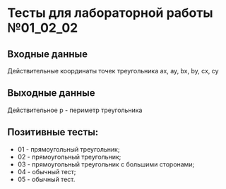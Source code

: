 # Тесты для лабораторной работы №01_02_02

## Входные данные
Действительные координаты точек треугольника ax, ay, bx, by, cx, cy

## Выходные данные
Действительное p - периметр треугольника

## Позитивные тесты:
- 01 - прямоугольный треугольник;
- 02 - прямоугольный треугольник;
- 03 - прямоугольный треугольник с большими сторонами;
- 04 - обычный тест;
- 05 - обычный тест.